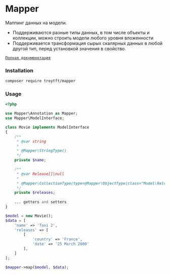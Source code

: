 # Mapper

Маппинг данных на модели. 

* Поддерживаются разные типы данных, в том числе объекты и коллекции, можно строить модели любого уровня вложенности
* Поддерживается трансформация сырых скалярных данных в любой другой тип, перед установкой значения в свойство. 

[`Полная докуменнтация`](docs/main.md)

### Installation

```bash
composer require troytft/mapper
```

### Usage
```php
<?php

use Mapper\Annotation as Mapper;
use Mapper\ModelInterface;

class Movie implements ModelInterface
{
    /**
     * @var string
     *
     * @Mapper\StringType()
     */
    private $name;

    /**
     * @var Release[]|null
     *
     * @Mapper\CollectionType(type=@Mapper\ObjectType(class="Model\Release"), nullable=true)
     */
    private $releases;
    
    ... getters and setters
}

$model = new Movie();
$data = [
    'name' => 'Taxi 2',
    'releases' => [
        [
            'country' => 'France',
            'date' => '25 March 2000'
        ],
    ]
];

$mapper->map($model, $data);
```
